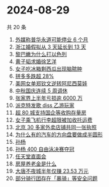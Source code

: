 # 2024-08-29

共 20 条

<!-- BEGIN -->
<!-- 最后更新时间 Thu Aug 29 2024 21:17:45 GMT+0800 (China Standard Time) -->

1. [外媒称普华永道可能停业 6 个月](https://www.zhihu.com/search?q=%E5%A4%96%E5%AA%92%E7%A7%B0%E6%99%AE%E5%8D%8E%E6%B0%B8%E9%81%93%E5%8F%AF%E8%83%BD%E5%81%9C%E4%B8%9A%206%20%E4%B8%AA%E6%9C%88)
1. [浙江婚假拟从 3 天延长到 13 天](https://www.zhihu.com/search?q=%E6%B5%99%E6%B1%9F%E5%A9%9A%E5%81%87%E6%8B%9F%E4%BB%8E%203%20%E5%A4%A9%E5%BB%B6%E9%95%BF%E5%88%B0%2013%20%E5%A4%A9)
1. [黎巴嫩为什么打以色列](https://www.zhihu.com/search?q=%E9%BB%8E%E5%B7%B4%E5%AB%A9%E4%B8%BA%E4%BB%80%E4%B9%88%E6%89%93%E4%BB%A5%E8%89%B2%E5%88%97)
1. [黄子韬求婚徐艺洋](https://www.zhihu.com/search?q=%E9%BB%84%E5%AD%90%E9%9F%AC%E6%B1%82%E5%A9%9A%E5%BE%90%E8%89%BA%E6%B4%8B)
1. [女子吃冰箱剩西瓜出现脑脓肿](https://www.zhihu.com/search?q=%E5%A5%B3%E5%AD%90%E5%90%83%E5%86%B0%E7%AE%B1%E5%89%A9%E8%A5%BF%E7%93%9C%E5%87%BA%E7%8E%B0%E8%84%91%E8%84%93%E8%82%BF)
1. [拼多多跌超 28%](https://www.zhihu.com/search?q=%E6%8B%BC%E5%A4%9A%E5%A4%9A%E8%B7%8C%E8%B6%85%2028%25)
1. [美网女单郑钦文逆转阿尼西莫娃](https://www.zhihu.com/search?q=%E7%BE%8E%E7%BD%91%E5%A5%B3%E5%8D%95%E9%83%91%E9%92%A6%E6%96%87%E9%80%86%E8%BD%AC%E9%98%BF%E5%B0%BC%E8%A5%BF%E8%8E%AB%E5%A8%83)
1. [中秋国庆连续 5 周调休](https://www.zhihu.com/search?q=%E4%B8%AD%E7%A7%8B%E5%9B%BD%E5%BA%86%E8%BF%9E%E7%BB%AD%205%20%E5%91%A8%E8%B0%83%E4%BC%91)
1. [张家界上半年亏损逾 6000 万](https://www.zhihu.com/search?q=%E5%BC%A0%E5%AE%B6%E7%95%8C%E4%B8%8A%E5%8D%8A%E5%B9%B4%E4%BA%8F%E6%8D%9F%E9%80%BE%206000%20%E4%B8%87)
1. [派克特发歌 diss 乙游玩家](https://www.zhihu.com/search?q=%E6%B4%BE%E5%85%8B%E7%89%B9%E5%8F%91%E6%AD%8C%20diss%20%E4%B9%99%E6%B8%B8%E7%8E%A9%E5%AE%B6)
1. [超 80 城支持国企等收购存量房](https://www.zhihu.com/search?q=%E8%B6%85%2080%20%E5%9F%8E%E6%94%AF%E6%8C%81%E5%9B%BD%E4%BC%81%E7%AD%89%E6%94%B6%E8%B4%AD%E5%AD%98%E9%87%8F%E6%88%BF)
1. [女子乘飞机行李超限被加收托运费](https://www.zhihu.com/search?q=%E5%A5%B3%E5%AD%90%E4%B9%98%E9%A3%9E%E6%9C%BA%E8%A1%8C%E6%9D%8E%E8%B6%85%E9%99%90%E8%A2%AB%E5%8A%A0%E6%94%B6%E6%89%98%E8%BF%90%E8%B4%B9)
1. [北京 30 多家外卖店铺共同一张执照](https://www.zhihu.com/search?q=%E5%8C%97%E4%BA%AC%2030%20%E5%A4%9A%E5%AE%B6%E5%A4%96%E5%8D%96%E5%BA%97%E9%93%BA%E5%85%B1%E5%90%8C%E4%B8%80%E5%BC%A0%E6%89%A7%E7%85%A7)
1. [为什么有的汽车的方向盘要做成半圆形](https://www.zhihu.com/search?q=%E4%B8%BA%E4%BB%80%E4%B9%88%E6%9C%89%E7%9A%84%E6%B1%BD%E8%BD%A6%E7%9A%84%E6%96%B9%E5%90%91%E7%9B%98%E8%A6%81%E5%81%9A%E6%88%90%E5%8D%8A%E5%9C%86%E5%BD%A2)
1. [孙杨](https://www.zhihu.com/search?q=%E5%AD%99%E6%9D%A8)
1. [孙杨 400 自由泳决赛夺冠](https://www.zhihu.com/search?q=%E5%AD%99%E6%9D%A8%20400%20%E8%87%AA%E7%94%B1%E6%B3%B3%E5%86%B3%E8%B5%9B%E5%A4%BA%E5%86%A0)
1. [任天堂直面会](https://www.zhihu.com/search?q=%E4%BB%BB%E5%A4%A9%E5%A0%82%E7%9B%B4%E9%9D%A2%E4%BC%9A)
1. [房屋养老金是什么](https://www.zhihu.com/search?q=%E6%88%BF%E5%B1%8B%E5%85%BB%E8%80%81%E9%87%91%E6%98%AF%E4%BB%80%E4%B9%88)
1. [大唐不夜城半年仅赚 23.53 万元](https://www.zhihu.com/search?q=%E5%A4%A7%E5%94%90%E4%B8%8D%E5%A4%9C%E5%9F%8E%E5%8D%8A%E5%B9%B4%E4%BB%85%E8%B5%9A%2023.53%20%E4%B8%87%E5%85%83)
1. [部分骑行团存在「暴骑」等安全问题](https://www.zhihu.com/search?q=%E9%83%A8%E5%88%86%E9%AA%91%E8%A1%8C%E5%9B%A2%E5%AD%98%E5%9C%A8%E3%80%8C%E6%9A%B4%E9%AA%91%E3%80%8D%E7%AD%89%E5%AE%89%E5%85%A8%E9%97%AE%E9%A2%98)

<!-- END -->
